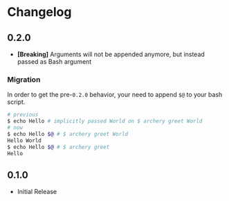 # Changelog

## 0.2.0

* **[Breaking]** Arguments will not be appended anymore, but instead passed as Bash argument

### Migration

In order to get the pre-`0.2.0` behavior, your need to append `$@` to your bash script.

```bash
# previous
$ echo Hello # implicitly passed World on $ archery greet World
# now
$ echo Hello $@ # $ archery greet World
Hello World
$ echo Hello $@ # $ archery greet
Hello
```

## 0.1.0

* Initial Release
